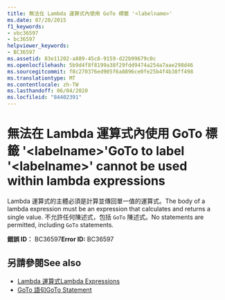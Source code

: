 ```yaml
---
title: 無法在 Lambda 運算式內使用 GoTo 標籤 '<labelname>'
ms.date: 07/20/2015
f1_keywords:
- vbc36597
- bc36597
helpviewer_keywords:
- BC36597
ms.assetid: 83e11202-a889-45c8-9159-d22b99679c0c
ms.openlocfilehash: 5b9d4f8f8199a38f29fdd9474a254a7aae298d46
ms.sourcegitcommit: f8c270376ed905f6a8896ce0fe25b4f4b38ff498
ms.translationtype: MT
ms.contentlocale: zh-TW
ms.lasthandoff: 06/04/2020
ms.locfileid: "84402391"
---
```

# <a name="goto-to-label-labelname-cannot-be-used-within-lambda-expressions"></a><span data-ttu-id="3a678-102">無法在 Lambda 運算式內使用 GoTo 標籤 '\<labelname>'</span><span class="sxs-lookup"><span data-stu-id="3a678-102">GoTo to label '\<labelname>' cannot be used within lambda expressions</span></span>
<span data-ttu-id="3a678-103">Lambda 運算式的主體必須是計算並傳回單一值的運算式。</span><span class="sxs-lookup"><span data-stu-id="3a678-103">The body of a lambda expression must be an expression that calculates and returns a single value.</span></span> <span data-ttu-id="3a678-104">不允許任何陳述式，包括 `GoTo` 陳述式。</span><span class="sxs-lookup"><span data-stu-id="3a678-104">No statements are permitted, including `GoTo` statements.</span></span>  
  
 <span data-ttu-id="3a678-105">**錯誤 ID︰** BC36597</span><span class="sxs-lookup"><span data-stu-id="3a678-105">**Error ID:** BC36597</span></span>  
  
## <a name="see-also"></a><span data-ttu-id="3a678-106">另請參閱</span><span class="sxs-lookup"><span data-stu-id="3a678-106">See also</span></span>

- [<span data-ttu-id="3a678-107">Lambda 運算式</span><span class="sxs-lookup"><span data-stu-id="3a678-107">Lambda Expressions</span></span>](../programming-guide/language-features/procedures/lambda-expressions.md)
- [<span data-ttu-id="3a678-108">GoTo 語句</span><span class="sxs-lookup"><span data-stu-id="3a678-108">GoTo Statement</span></span>](../language-reference/statements/goto-statement.md)
